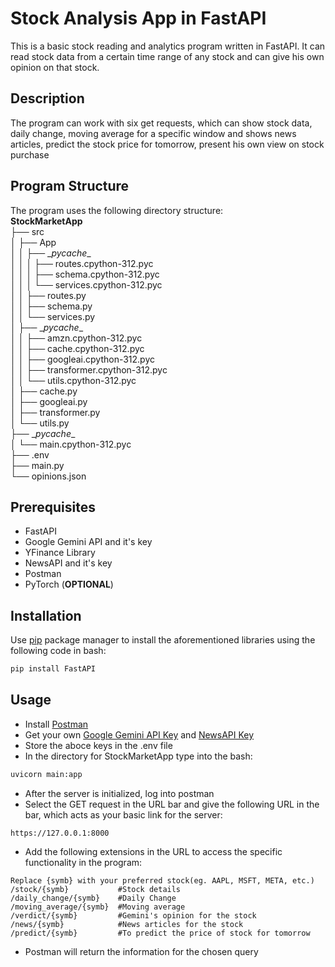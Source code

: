 # Stock Analysis App in FastAPI

This is a basic stock reading and analytics program written in FastAPI. It can read stock data from a certain time range of any stock and can give his own opinion on that stock.

## Description

The program can work with six get requests, which can show stock data, daily change, moving average for a specific window and shows news articles, predict the stock price for tomorrow, present his own view on stock purchase 


## Program Structure
The program uses the following directory structure:\
**StockMarketApp**\
├── src\
│  ├── App\
│  │  ├── __pycache_\_\
│  │  │  ├── routes.cpython-312.pyc\
│  │  │  ├── schema.cpython-312.pyc\
│  │  │  └── services.cpython-312.pyc\
│  │  ├── routes.py\
│  │  ├── schema.py\
│  │  └── services.py\
│  ├── __pycache_\_\
│  │  ├── amzn.cpython-312.pyc\
│  │  ├── cache.cpython-312.pyc\
│  │  ├── googleai.cpython-312.pyc\
│  │  ├── transformer.cpython-312.pyc\
│  │  └── utils.cpython-312.pyc\
│  ├── cache.py\
│  ├── googleai.py\
│  ├── transformer.py\
│  └── utils.py\
├── __pycache_\_\
│  └── main.cpython-312.pyc\
├── .env\
├── main.py\
└── opinions.json


## Prerequisites
- FastAPI
- Google Gemini API and it's key
- YFinance Library
- NewsAPI and it's key
- Postman 
- PyTorch (**OPTIONAL**)


## Installation
Use [pip](https://pip.pypa.io/en/stable/) package manager to install the aforementioned libraries using the following code in bash:
```bash
pip install FastAPI
```

## Usage

- Install [Postman](https://www.postman.com/downloads/) 
- Get your own [Google Gemini API Key](https://ai.google.dev/gemini-api/docs?gad_source=1&gclid=Cj0KCQiAsaS7BhDPARIsAAX5cSByQW_erb7hXf47PIpeGhmwwASiLEkhNLsPtIhrNL8Bx9P-PmubwBIaAubZEALw_wcB) and [NewsAPI Key](https://newsapi.ai/?gad_source=1&gclid=Cj0KCQiAsaS7BhDPARIsAAX5cSDXiE1E9O-FczVsYtXvu8gRVkZ5d0IzrTGN0xOPqA74eLSuIQI4ot4aAonREALw_wcB)
- Store the aboce keys in the .env file
- In the directory for StockMarketApp type into the bash:
```bash
uvicorn main:app
```
- After the server is initialized, log into postman
- Select the GET request in the URL bar and give the following URL in the bar, which acts as your basic link for the server:
```
https://127.0.0.1:8000
```
- Add the following extensions in the URL to access the specific functionality in the program:
```
Replace {symb} with your preferred stock(eg. AAPL, MSFT, META, etc.)
/stock/{symb}           #Stock details
/daily_change/{symb}    #Daily Change 
/moving_average/{symb}  #Moving average
/verdict/{symb}         #Gemini's opinion for the stock
/news/{symb}            #News articles for the stock
/predict/{symb}         #To predict the price of stock for tomorrow

```
- Postman will return the information for the chosen query